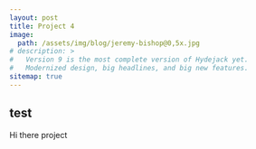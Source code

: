 ```yaml
---
layout: post
title: Project 4
image: 
  path: /assets/img/blog/jeremy-bishop@0,5x.jpg
# description: >
#   Version 9 is the most complete version of Hydejack yet.
#   Modernized design, big headlines, and big new features.
sitemap: true
---
```


<!-- Hydejack offers a few additional features to markup your markdown.
Don't worry, these are merely CSS classes added with kramdown's `{:...}` syntax,
so that your content remains compatible with other Jekyll themes. -->

## test

Hi there project

